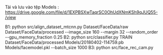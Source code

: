 ﻿Tải và lưu vào tệp Models : https://drive.google.com/file/d/1EXPBSXwTaqrSC0OhUdXNmKSh9qJUQ55-/view

B1: python src/align_dataset_mtcnn.py  Dataset/FaceData/raw Dataset/FaceData/processed --image_size 160 --margin 32  --random_order --gpu_memory_fraction 0.25
B2: python src/classifier.py TRAIN Dataset/FaceData/processed Models/20180402-114759.pb Models/facemodel.pkl --batch_size 1000
B3: python src/face_rec_cam.py 

